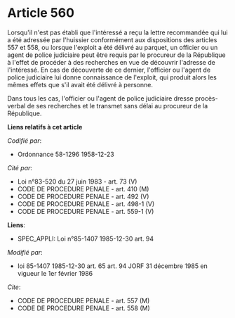# Article 560

Lorsqu'il n'est pas établi que l'intéressé a reçu la lettre recommandée qui lui a été adressée par l'huissier conformément
aux dispositions des articles 557 et 558, ou lorsque l'exploit a été délivré au parquet, un officier ou un agent de police
judiciaire peut être requis par le procureur de la République à l'effet de procéder à des recherches en vue de découvrir
l'adresse de l'intéressé. En cas de découverte de ce dernier, l'officier ou l'agent de police judiciaire lui donne
connaissance de l'exploit, qui produit alors les mêmes effets que s'il avait été délivré à personne.

Dans tous les cas, l'officier ou l'agent de police judiciaire dresse procès-verbal de ses recherches et le transmet sans
délai au procureur de la République.

**Liens relatifs à cet article**

_Codifié par_:

  - Ordonnance 58-1296 1958-12-23

_Cité par_:

  - Loi n°83-520 du 27 juin 1983 - art. 73 (V)
  - CODE DE PROCEDURE PENALE - art. 410 (M)
  - CODE DE PROCEDURE PENALE - art. 492 (V)
  - CODE DE PROCEDURE PENALE - art. 498-1 (V)
  - CODE DE PROCEDURE PENALE - art. 559-1 (V)

**Liens**:

  - SPEC_APPLI: Loi n°85-1407 1985-12-30 art. 94

_Modifié par_:

  - loi 85-1407 1985-12-30 art. 65 art. 94 JORF 31 décembre 1985 en vigueur le 1er février 1986

_Cite_:

  - CODE DE PROCEDURE PENALE - art. 557 (M)
  - CODE DE PROCEDURE PENALE - art. 558 (M)
